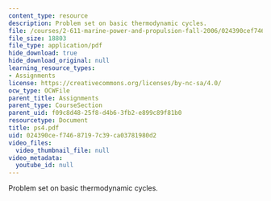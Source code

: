 ```yaml
---
content_type: resource
description: Problem set on basic thermodynamic cycles.
file: /courses/2-611-marine-power-and-propulsion-fall-2006/024390cef74687197c39ca03781980d2_ps4.pdf
file_size: 18803
file_type: application/pdf
hide_download: true
hide_download_original: null
learning_resource_types:
- Assignments
license: https://creativecommons.org/licenses/by-nc-sa/4.0/
ocw_type: OCWFile
parent_title: Assignments
parent_type: CourseSection
parent_uid: f09c8d48-25f8-d4b6-3fb2-e899c89f81b0
resourcetype: Document
title: ps4.pdf
uid: 024390ce-f746-8719-7c39-ca03781980d2
video_files:
  video_thumbnail_file: null
video_metadata:
  youtube_id: null
---
```

Problem set on basic thermodynamic cycles.